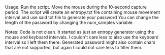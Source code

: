 Usage:
  Run the script.
  Move the mouse during the 10-second capture period.
  The script will create an entropy.txt file containing mouse movement interval and use said txt file to generate your password
  You can change the length of the password by changing the num_samples variable.

Notes:
  Code is not clean. It started as just an entropy generator using the mouse and keyboard intervals.
  I couldn't care less to also use the keyboard interval so I left them there. Generated password might also contain chars that are not supported, but again I could not care less to filter them.
